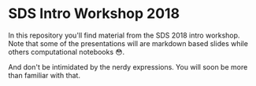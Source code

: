 # SDS Intro Workshop 2018

In this repository you'll find material from the SDS 2018 intro workshop. Note that some of the presentations will are markdown based slides while others computational notebooks 😳.

And don't be intimidated by the nerdy expressions. You will soon be more than familiar with that.
